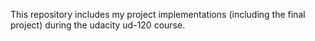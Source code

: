 This repository includes my project implementations (including the final project) during the udacity ud-120 course.
